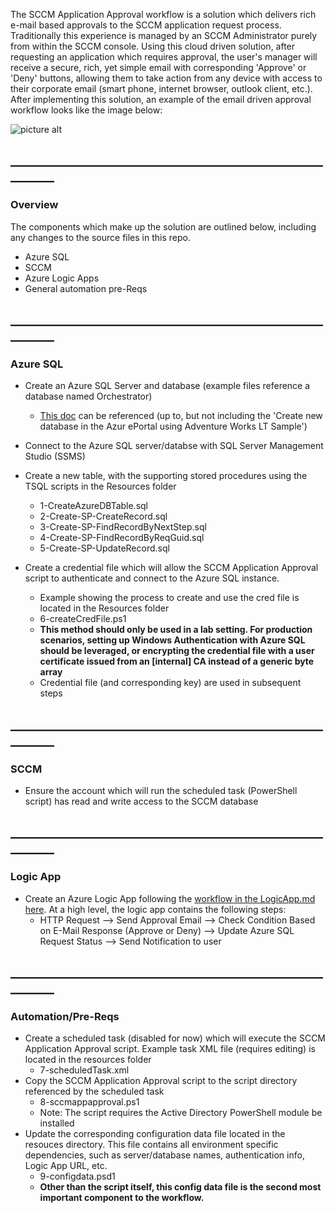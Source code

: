 The SCCM Application Approval workflow is a solution which delivers rich e-mail based approvals to the SCCM application request process. Traditionally this experience is managed by an SCCM Administrator purely from within the SCCM console. Using this cloud driven solution, after requesting an application which requires approval, the user's manager will receive a secure, rich, yet simple email with corresponding 'Approve' or 'Deny' buttons, allowing them to take action from any device with access to their corporate email (smart phone, internet browser, outlook client, etc.). After implementing this solution, an example of the email driven approval workflow looks like the image below:

![picture alt](https://mcautomationgitresources.blob.core.windows.net/images/logicApp-sccm-00.png "approval email")

## _________________________________________________________
### Overview

The components which make up the solution are outlined below, including any changes to the source files in this repo.
* Azure SQL
* SCCM
* Azure Logic Apps
* General automation pre-Reqs

## _________________________________________________________
### Azure SQL
* Create an Azure SQL Server and database (example files reference a database named Orchestrator)
  * [This doc](https://docs.microsoft.com/en-us/azure/sql-database/sql-database-get-started) can be referenced (up to, but not including the 'Create new database in the Azur ePortal using Adventure Works LT Sample')

* Connect to the Azure SQL server/databse with SQL Server Management Studio (SSMS)
* Create a new table, with the supporting stored procedures using the TSQL scripts in the Resources folder
  * 1-CreateAzureDBTable.sql
  * 2-Create-SP-CreateRecord.sql
  * 3-Create-SP-FindRecordByNextStep.sql
  * 4-Create-SP-FindRecordByReqGuid.sql
  * 5-Create-SP-UpdateRecord.sql
* Create a credential file which will allow the SCCM Application Approval script to authenticate and connect to the Azure SQL instance.
  * Example showing the process to create and use the cred file is located in the Resources folder
  * 6-createCredFile.ps1
  * **This method should only be used in a lab setting. For production scenarios, setting up Windows Authentication with Azure SQL should be leveraged, or encrypting the credential file with a user certificate issued from an [internal] CA instead of a generic byte array**
  * Credential file (and corresponding key) are used in subsequent steps

## _________________________________________________________
### SCCM
* Ensure the account which will run the scheduled task (PowerShell script) has read and write access to the SCCM database

## _________________________________________________________
### Logic App
* Create an Azure Logic App following the [workflow in the LogicApp.md here](https://github.com/marcusclayton/SCCM_App_Approval/blob/master/LogicApp.md). At a high level, the logic app contains the following steps:
  * HTTP Request --> Send Approval Email --> Check Condition Based on E-Mail Response (Approve or Deny) --> Update Azure SQL Request Status --> Send Notification to user

## _________________________________________________________
### Automation/Pre-Reqs
* Create a scheduled task (disabled for now) which will execute the SCCM Application Approval script. Example task XML file (requires editing) is located in the resources folder
  * 7-scheduledTask.xml
* Copy the SCCM Application Approval script to the script directory referenced by the scheduled task
  * 8-sccmappapproval.ps1
  * Note: The script requires the Active Directory PowerShell module be installed
* Update the corresponding configuration data file located in the resouces directory. This file contains all environment specific dependencies, such as server/database names, authentication info, Logic App URL, etc.
  * 9-configdata.psd1
  * **Other than the script itself, this config data file is the second most important component to the workflow.**